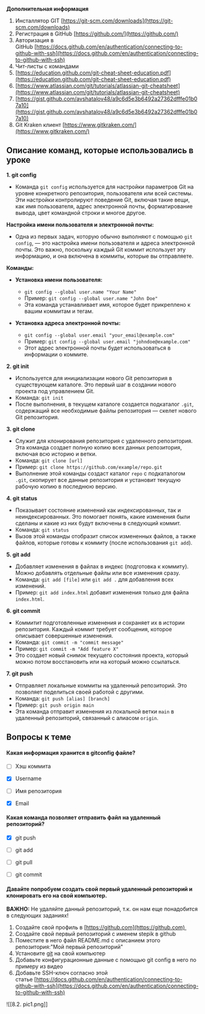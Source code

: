 
**Дополнительная информация**

1. Инсталлятор GIT [https://git-scm.com/downloads](https://git-scm.com/downloads)
2. Региcтрация в GitHub [https://github.com/](https://github.com/)
3. Авторизация в GitHub [https://docs.github.com/en/authentication/connecting-to-github-with-ssh](https://docs.github.com/en/authentication/connecting-to-github-with-ssh)
4. Чит-листы с командами 
5. [https://education.github.com/git-cheat-sheet-education.pdf](https://education.github.com/git-cheat-sheet-education.pdf)
6. [https://www.atlassian.com/git/tutorials/atlassian-git-cheatsheet](https://www.atlassian.com/git/tutorials/atlassian-git-cheatsheet)
7. [https://gist.github.com/avshatalov48/a9c6d5e3b6492a27362dfffe01b07a10](https://gist.github.com/avshatalov48/a9c6d5e3b6492a27362dfffe01b07a10)
8. Git Kraken клиент [https://www.gitkraken.com/](https://www.gitkraken.com/)







## **Описание команд, которые использовались в уроке**


**1. git config**

- Команда `git config` используется для настройки параметров Git на уровне конкретного репозитория, пользователя или всей системы. Эти настройки контролируют поведение Git, включая такие вещи, как имя пользователя, адрес электронной почты, форматирование вывода, цвет командной строки и многое другое.

**Настройка имени пользователя и электронной почты:**

- Одна из первых задач, которую обычно выполняют с помощью `git config`, — это настройка имени пользователя и адреса электронной почты. Это важно, поскольку каждый Git коммит использует эту информацию, и она включена в коммиты, которые вы отправляете.

**Команды:**

- **Установка имени пользователя:**
    
    - `git config --global user.name "Your Name"`
    - Пример: `git config --global user.name "John Doe"`
    - Эта команда устанавливает имя, которое будет прикреплено к вашим коммитам и тегам.
- **Установка адреса электронной почты:**
    
    - `git config --global user.email "your_email@example.com"`
    - Пример: `git config --global user.email "johndoe@example.com"`
    - Этот адрес электронной почты будет использоваться в информации о коммите.

**2. git init**

- Используется для инициализации нового Git репозитория в существующем каталоге. Это первый шаг в создании нового проекта под управлением Git.
- Команда: `git init`
- После выполнения, в текущем каталоге создается подкаталог `.git`, содержащий все необходимые файлы репозитория — скелет нового Git репозитория.

**3. git clone**

- Служит для клонирования репозитория с удаленного репозитория. Эта команда создает полную копию всех данных репозитория, включая всю историю и ветки.
- Команда: `git clone [url]`
- Пример: `git clone https://github.com/example/repo.git`
- Выполнение этой команды создаст каталог `repo` с подкаталогом `.git`, скопирует все данные репозитория и установит текущую рабочую копию в последнюю версию.

**4. git status**

- Показывает состояние изменений как индексированных, так и неиндексированных. Это помогает понять, какие изменения были сделаны и какие из них будут включены в следующий коммит.
- Команда: `git status`
- Вызов этой команды отобразит список измененных файлов, а также файлов, которые готовы к коммиту (после использования `git add`).

**5. git add**

- Добавляет изменения в файлах в индекс (подготовка к коммиту). Можно добавлять отдельные файлы или все изменения сразу.
- Команда: `git add [file]` или `git add .` для добавления всех изменений.
- Пример: `git add index.html` добавит изменения только для файла `index.html`.

**6. git commit**

- Коммитит подготовленные изменения и сохраняет их в истории репозитория. Каждый коммит требует сообщения, которое описывает совершенные изменения.
- Команда: `git commit -m "commit message"`
- Пример: `git commit -m "Add feature X"`
- Это создает новый снимок текущего состояния проекта, который можно потом восстановить или на который можно ссылаться.

**7. git push**

- Отправляет локальные коммиты на удаленный репозиторий. Это позволяет поделиться своей работой с другими.
- Команда: `git push [alias] [branch]`
- Пример: `git push origin main`
- Эта команда отправит изменения из локальной ветки `main` в удаленный репозиторий, связанный с алиасом `origin`.





<a id='task1'></a>
## Вопросы к теме


#### Какая информация хранится в gitconfig файле?


 -  [ ] Хэш коммита
 -  [x] Username
 -  [ ] Имя репозитория
 -  [x] Email



#### Какая команда позволяет отправить файл на удаленный репозиторий?


 -  [x] git push
 -  [ ] git add
 -  [ ] git pull
 -  [ ] git commit



#### Давайте попробуем создать свой первый удаленный репозиторий и клонировать его на свой компьютер.

**ВАЖНО:** Не удаляйте данный репозиторий, т.к. он нам еще понадобится в следующих заданиях!

1. Создайте свой профиль в [https://github.com](https://github.com) 
2. Создайте свой первый репозиторий с именем stepik в github
3. Поместите в него файл README.md с описанием этого репозитория:"Мой первый репозиторий"
4. Установите [git](https://git-scm.com/downloads) на свой компьютер
5. Добавьте конфигурационные данные c помощью git config в него по примеру из видео
6. Добавьте SSH-ключ согласно этой статье [https://docs.github.com/en/authentication/connecting-to-github-with-ssh](https://docs.github.com/en/authentication/connecting-to-github-with-ssh)

![[8.2. pic1.png]]
